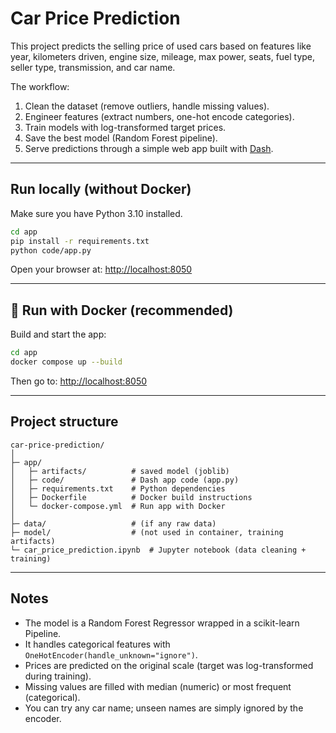 # Car Price Prediction

This project predicts the selling price of used cars based on features like year, kilometers driven, engine size, mileage, max power, seats, fuel type, seller type, transmission, and car name.

The workflow:
1. Clean the dataset (remove outliers, handle missing values).
2. Engineer features (extract numbers, one-hot encode categories).
3. Train models with log-transformed target prices.
4. Save the best model (Random Forest pipeline).
5. Serve predictions through a simple web app built with [Dash](https://dash.plotly.com/).

---

## Run locally (without Docker)

Make sure you have Python 3.10 installed.

```bash
cd app
pip install -r requirements.txt
python code/app.py
```

Open your browser at: [http://localhost:8050](http://localhost:8050)

---

## 🐳 Run with Docker (recommended)

Build and start the app:

```bash
cd app
docker compose up --build
```

Then go to: [http://localhost:8050](http://localhost:8050)

---

## Project structure

```
car-price-prediction/
│
├─ app/
│   ├─ artifacts/          # saved model (joblib)
│   ├─ code/               # Dash app code (app.py)
│   ├─ requirements.txt    # Python dependencies
│   ├─ Dockerfile          # Docker build instructions
│   └─ docker-compose.yml  # Run app with Docker
│
├─ data/                   # (if any raw data)
├─ model/                  # (not used in container, training artifacts)
└─ car_price_prediction.ipynb  # Jupyter notebook (data cleaning + training)
```

---

## Notes

- The model is a Random Forest Regressor wrapped in a scikit-learn Pipeline.  
- It handles categorical features with `OneHotEncoder(handle_unknown="ignore")`.  
- Prices are predicted on the original scale (target was log-transformed during training).  
- Missing values are filled with median (numeric) or most frequent (categorical).  
- You can try any car name; unseen names are simply ignored by the encoder.
